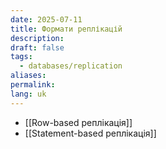 ```yaml
---
date: 2025-07-11
title: Формати реплікацій
description: 
draft: false
tags:
  - databases/replication
aliases: 
permalink: 
lang: uk
---
```


- [[Row-based реплікація]]
- [[Statement-based реплікація]]
